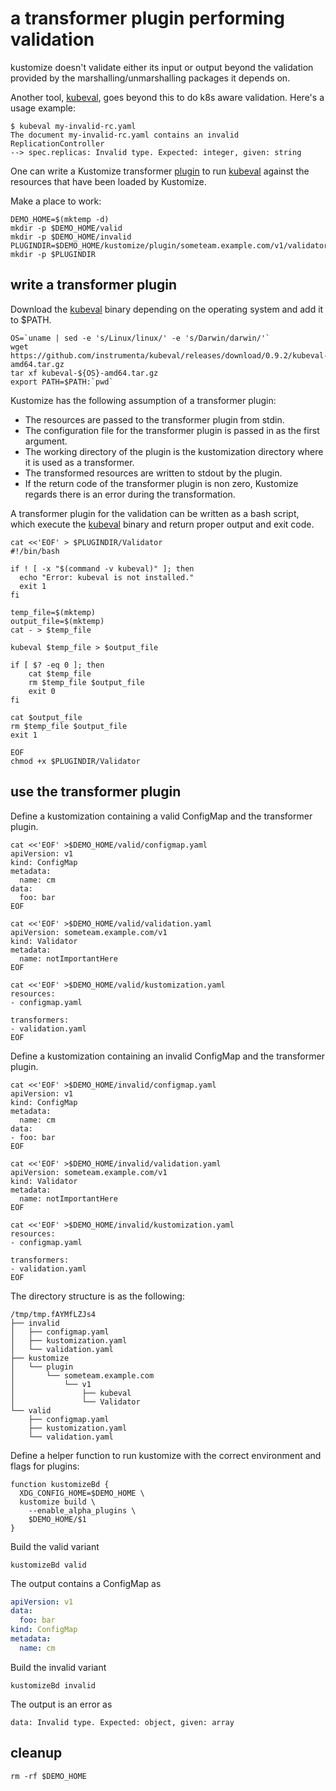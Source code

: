 # a transformer plugin performing validation

[base]: https://kubectl.docs.kubernetes.io/references/kustomize/glossary/#base
[kubeval]: https://github.com/instrumenta/kubeval
[plugin]: https://github.com/kubernetes-sigs/kustomize/tree/master/plugin

kustomize doesn't validate either its input or
output beyond the validation provided by the
marshalling/unmarshalling packages it depends on.

Another tool, [kubeval], goes beyond this to do
k8s aware validation. Here's a usage example:

```shell
$ kubeval my-invalid-rc.yaml
The document my-invalid-rc.yaml contains an invalid ReplicationController
--> spec.replicas: Invalid type. Expected: integer, given: string
```

One can write a Kustomize transformer [plugin] to
run [kubeval] against the resources that have been
loaded by Kustomize.


Make a place to work:

<!-- @makeWorkplace @kubevalTest -->
```
DEMO_HOME=$(mktemp -d)
mkdir -p $DEMO_HOME/valid
mkdir -p $DEMO_HOME/invalid
PLUGINDIR=$DEMO_HOME/kustomize/plugin/someteam.example.com/v1/validator
mkdir -p $PLUGINDIR
```

## write a transformer plugin

Download the [kubeval] binary depending on the operating system
and add it to $PATH.

<!-- @downloadKubeval @kubevalTest -->
```
OS=`uname | sed -e 's/Linux/linux/' -e 's/Darwin/darwin/'`
wget https://github.com/instrumenta/kubeval/releases/download/0.9.2/kubeval-${OS}-amd64.tar.gz
tar xf kubeval-${OS}-amd64.tar.gz
export PATH=$PATH:`pwd`
```

Kustomize has the following assumption of a transformer plugin:
- The resources are passed to the transformer plugin from stdin.
- The configuration file for the transformer plugin is passed in
  as the first argument.
- The working directory of the plugin is the kustomization
  directory where it is used as a transformer.
- The transformed resources are written to stdout by the plugin.
- If the return code of the transformer plugin is non zero,
  Kustomize regards there is an error during the transformation.

A transformer plugin for the validation can be written as a
bash script, which execute the [kubeval] binary and return proper
output and exit code.

<!-- @writePlugin @kubevalTest -->
```
cat <<'EOF' > $PLUGINDIR/Validator
#!/bin/bash

if ! [ -x "$(command -v kubeval)" ]; then
  echo "Error: kubeval is not installed."
  exit 1
fi

temp_file=$(mktemp)
output_file=$(mktemp)
cat - > $temp_file

kubeval $temp_file > $output_file

if [ $? -eq 0 ]; then
    cat $temp_file
    rm $temp_file $output_file
    exit 0
fi

cat $output_file
rm $temp_file $output_file
exit 1

EOF
chmod +x $PLUGINDIR/Validator
```

## use the transformer plugin

Define a kustomization containing a valid ConfigMap
and the transformer plugin.

<!-- @writeKustomization @kubevalTest -->
```
cat <<'EOF' >$DEMO_HOME/valid/configmap.yaml
apiVersion: v1
kind: ConfigMap
metadata:
  name: cm
data:
  foo: bar
EOF

cat <<'EOF' >$DEMO_HOME/valid/validation.yaml
apiVersion: someteam.example.com/v1
kind: Validator
metadata:
  name: notImportantHere
EOF

cat <<'EOF' >$DEMO_HOME/valid/kustomization.yaml
resources:
- configmap.yaml

transformers:
- validation.yaml
EOF
```

Define a kustomization containing an invalid ConfigMap
and the transformer plugin.

<!-- @writeKustomization @kubevalTest -->
```
cat <<'EOF' >$DEMO_HOME/invalid/configmap.yaml
apiVersion: v1
kind: ConfigMap
metadata:
  name: cm
data:
- foo: bar
EOF

cat <<'EOF' >$DEMO_HOME/invalid/validation.yaml
apiVersion: someteam.example.com/v1
kind: Validator
metadata:
  name: notImportantHere
EOF

cat <<'EOF' >$DEMO_HOME/invalid/kustomization.yaml
resources:
- configmap.yaml

transformers:
- validation.yaml
EOF
```

The directory structure is as the following:

```
/tmp/tmp.fAYMfLZJs4
├── invalid
│   ├── configmap.yaml
│   ├── kustomization.yaml
│   └── validation.yaml
├── kustomize
│   └── plugin
│       └── someteam.example.com
│           └── v1
│               ├── kubeval
│               └── Validator
└── valid
    ├── configmap.yaml
    ├── kustomization.yaml
    └── validation.yaml
```

Define a helper function to run kustomize with the
correct environment and flags for plugins:

<!-- @defineKustomizeBd @kubevalTest -->
```
function kustomizeBd {
  XDG_CONFIG_HOME=$DEMO_HOME \
  kustomize build \
    --enable_alpha_plugins \
    $DEMO_HOME/$1
}
```

Build the valid variant

<!-- @buildValid @kubevalTest -->
```
kustomizeBd valid
```
The output contains a ConfigMap as

```yaml
apiVersion: v1
data:
  foo: bar
kind: ConfigMap
metadata:
  name: cm
```

Build the invalid variant

```
kustomizeBd invalid
```

The output is an error as
```shell
data: Invalid type. Expected: object, given: array
```

## cleanup

<!-- @cleanup @kubevalTest -->
```shell
rm -rf $DEMO_HOME
```
